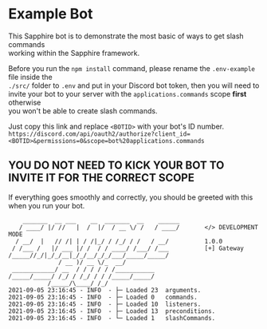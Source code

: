 # Example Bot

This Sapphire bot is to demonstrate the most basic of ways to get slash commands  
working within the Sapphire framework.  

Before you run the `npm install` command, please rename the `.env-example` file inside the  
`./src/` folder to `.env` and put in your Discord bot token, then you will need to  
invite your bot to your server with the `applications.commands` scope **first** otherwise  
you won't be able to create slash commands.  

Just copy this link and replace `<BOTID>` with your bot's ID number.  
`https://discord.com/api/oauth2/authorize?client_id=<BOTID>&permissions=0&scope=bot%20applications.commands`  

## YOU DO NOT NEED TO KICK YOUR BOT TO INVITE IT FOR THE CORRECT SCOPE

If everything goes smoothly and correctly, you should be greeted with this when you run your bot.  

```asciidoc
    _______  __ ___    __  _______  __    ______
   / ____/ |/ //   |  /  |/  / __ \/ /   / ____/       </> DEVELOPMENT MODE
  / __/  |   // /| | / /|_/ / /_/ / /   / __/          1.0.0
 / /___ /   |/ ___ |/ /  / / ____/ /___/ /___          [+] Gateway
/_____//_/|_/_/__|_/_/__/_/_/___/_____/_____/
              / __ )/ __ \/_  __/
 ____________/ __  / / / / / /___________
/_____/_____/ /_/ / /_/ / / /_____/_____/
           /_____/\____/ /_/
2021-09-05 23:16:45 - INFO  - ├─ Loaded 23  arguments.
2021-09-05 23:16:45 - INFO  - ├─ Loaded 0   commands.
2021-09-05 23:16:45 - INFO  - ├─ Loaded 10  listeners.
2021-09-05 23:16:45 - INFO  - ├─ Loaded 13  preconditions.
2021-09-05 23:16:45 - INFO  - └─ Loaded 1   slashCommands.
```
